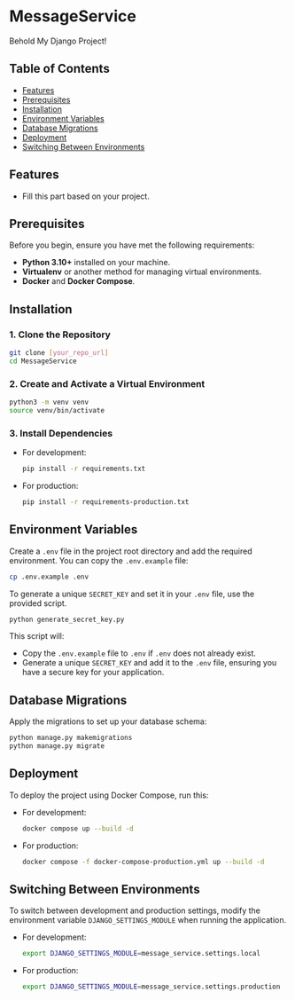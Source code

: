# MessageService

Behold My Django Project!

## Table of Contents

- [Features](#features)
- [Prerequisites](#prerequisites)
- [Installation](#installation)
- [Environment Variables](#environment-variables)
- [Database Migrations](#database-migrations)
- [Deployment](#deployment)
- [Switching Between Environments](#switching-between-environments)

## Features

- Fill this part based on your project.

## Prerequisites

Before you begin, ensure you have met the following requirements:

- **Python 3.10+** installed on your machine.
- **Virtualenv** or another method for managing virtual environments.
- **Docker** and **Docker Compose**.

## Installation

### 1. Clone the Repository

```bash
git clone [your_repo_url]
cd MessageService
```

### 2. Create and Activate a Virtual Environment

```bash
python3 -m venv venv
source venv/bin/activate
```

### 3. Install Dependencies

- For development:
    ```bash
    pip install -r requirements.txt
    ```

- For production:
    ```bash
    pip install -r requirements-production.txt
    ```

## Environment Variables

Create a `.env` file in the project root directory and add the required environment.
You can copy the `.env.example` file:

```bash
cp .env.example .env
```

To generate a unique `SECRET_KEY` and set it in your `.env` file, use the provided script.

```bash
python generate_secret_key.py
```

This script will:

- Copy the `.env.example` file to `.env` if `.env` does not already exist.
- Generate a unique `SECRET_KEY` and add it to the `.env` file, ensuring you have a secure key for your application.

## Database Migrations

Apply the migrations to set up your database schema:

```bash
python manage.py makemigrations
python manage.py migrate
```

## Deployment

To deploy the project using Docker Compose, run this:

- For development:
    ```bash
    docker compose up --build -d
    ```

- For production:
    ```bash
    docker compose -f docker-compose-production.yml up --build -d
    ```

## Switching Between Environments

To switch between development and production settings, modify the environment variable `DJANGO_SETTINGS_MODULE` when
running the application.

- For development:
    ```bash
    export DJANGO_SETTINGS_MODULE=message_service.settings.local
    ```

- For production:
    ```bash
    export DJANGO_SETTINGS_MODULE=message_service.settings.production
    ```
